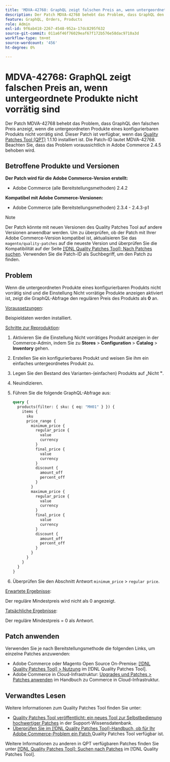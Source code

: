 ```yaml
---
title: 'MDVA-42768: GraphQL zeigt falschen Preis an, wenn untergeordnete Produkte nicht vorrätig sind'
description: Der Patch MDVA-42768 behebt das Problem, dass GraphQL den falschen Preis anzeigt, wenn die untergeordneten Produkte eines konfigurierbaren Produkts nicht vorrätig sind. Dieser Patch ist verfügbar, wenn das [Quality Patches Tool (QPT)](https://experienceleague.adobe.com/en/docs/commerce-operations/tools/quality-patches-tool/quality-patches-tool-to-self-serve-quality-patches) 1.1.10 installiert ist. Die Patch-ID lautet MDVA-42768. Beachten Sie, dass das Problem voraussichtlich in Adobe Commerce 2.4.5 behoben wird.
feature: GraphQL, Orders, Products
role: Admin
exl-id: 9f6ab418-2267-4548-952a-17dc8295f632
source-git-commit: 011a6f46f76029eaf67f172b576e58dac9710a3d
workflow-type: tm+mt
source-wordcount: '456'
ht-degree: 0%

---
```


# MDVA-42768: GraphQL zeigt falschen Preis an, wenn untergeordnete Produkte nicht vorrätig sind

Der Patch MDVA-42768 behebt das Problem, dass GraphQL den falschen Preis anzeigt, wenn die untergeordneten Produkte eines konfigurierbaren Produkts nicht vorrätig sind. Dieser Patch ist verfügbar, wenn das [Quality Patches Tool (QPT)](https://experienceleague.adobe.com/en/docs/commerce-operations/tools/quality-patches-tool/quality-patches-tool-to-self-serve-quality-patches) 1.1.10 installiert ist. Die Patch-ID lautet MDVA-42768. Beachten Sie, dass das Problem voraussichtlich in Adobe Commerce 2.4.5 behoben wird.

## Betroffene Produkte und Versionen

**Der Patch wird für die Adobe Commerce-Version erstellt:**

* Adobe Commerce (alle Bereitstellungsmethoden) 2.4.2

**Kompatibel mit Adobe Commerce-Versionen:**

* Adobe Commerce (alle Bereitstellungsmethoden) 2.3.4 - 2.4.3-p1

>[!NOTE]
>
>Der Patch könnte mit neuen Versionen des Quality Patches Tool auf andere Versionen anwendbar werden. Um zu überprüfen, ob der Patch mit Ihrer Adobe Commerce-Version kompatibel ist, aktualisieren Sie das `magento/quality-patches` auf die neueste Version und überprüfen Sie die Kompatibilität auf der Seite [[!DNL Quality Patches Tool]: Nach Patches suchen](https://experienceleague.adobe.com/en/docs/commerce-operations/tools/quality-patches-tool/quality-patches-tool-to-self-serve-quality-patches). Verwenden Sie die Patch-ID als Suchbegriff, um den Patch zu finden.

## Problem

Wenn die untergeordneten Produkte eines konfigurierbaren Produkts nicht vorrätig sind und die Einstellung Nicht vorrätige Produkte anzeigen aktiviert ist, zeigt die GraphQL-Abfrage den regulären Preis des Produkts als **0** an.

<u>Voraussetzungen</u>:

Beispieldaten werden installiert.

<u>Schritte zur Reproduktion</u>:

1. Aktivieren Sie die Einstellung Nicht vorrätiges Produkt anzeigen in der Commerce-Admin, indem Sie zu **Stores** > **Configuration** > **Catalog** > **Inventory** gehen.
1. Erstellen Sie ein konfigurierbares Produkt und weisen Sie ihm ein einfaches untergeordnetes Produkt zu.
1. Legen Sie den Bestand des Varianten-(einfachen) Produkts auf „Nicht **&quot;**.
1. Neuindizieren.
1. Führen Sie die folgende GraphQL-Abfrage aus:

   ```GraphQL
   query {
     products(filter: { sku: { eq: "MH01" } }) {
       items {
         sku
         price_range {
           minimum_price {
             regular_price {
               value
               currency
             }
             final_price {
               value
               currency
             }
             discount {
               amount_off
               percent_off
             }
           }
           maximum_price {
             regular_price {
               value
               currency
             }
             final_price {
               value
               currency
             }
             discount {
               amount_off
               percent_off
             }
           }
         }
       }
     }
   }
   ```

1. Überprüfen Sie den Abschnitt Antwort `minimum_price` > `regular price`.

<u>Erwartete Ergebnisse</u>:

Der reguläre Mindestpreis wird nicht als 0 angezeigt.

<u>Tatsächliche Ergebnisse</u>:

Der reguläre Mindestpreis = 0 als Antwort.

## Patch anwenden

Verwenden Sie je nach Bereitstellungsmethode die folgenden Links, um einzelne Patches anzuwenden:

* Adobe Commerce oder Magento Open Source On-Premise: [[!DNL Quality Patches Tool] > Nutzung](/help/tools/quality-patches-tool/usage.md) im [!DNL Quality Patches Tool].
* Adobe Commerce in Cloud-Infrastruktur: [Upgrades und Patches > Patches anwenden](https://experienceleague.adobe.com/docs/commerce-cloud-service/user-guide/develop/upgrade/apply-patches.html) im Handbuch zu Commerce in Cloud-Infrastruktur.

## Verwandtes Lesen

Weitere Informationen zum Quality Patches Tool finden Sie unter:

* [Quality Patches Tool veröffentlicht: ein neues Tool zur Selbstbedienung hochwertiger Patches](https://experienceleague.adobe.com/en/docs/commerce-operations/tools/quality-patches-tool/quality-patches-tool-to-self-serve-quality-patches) in der Support-Wissensdatenbank.
* [Überprüfen Sie im [!DNL Quality Patches Tool]-Handbuch, ob für Ihr Adobe Commerce-Problem ein Patch ](/help/tools/quality-patches-tool/patches-available-in-qpt/check-patch-for-magento-issue-with-magento-quality-patches.md) Quality Patches Tool verfügbar ist.

Weitere Informationen zu anderen in QPT verfügbaren Patches finden Sie unter [[!DNL Quality Patches Tool]: Suchen nach Patches](https://experienceleague.adobe.com/tools/commerce-quality-patches/index.html) im [!DNL Quality Patches Tool].
